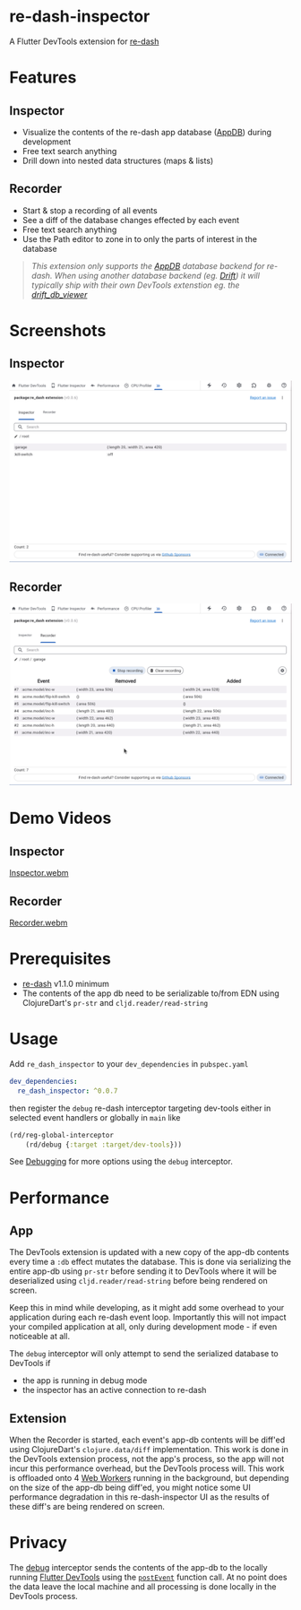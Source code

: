 # re-dash-inspector

A Flutter DevTools extension for [re-dash](https://github.com/htihospitality/re-dash)

# Features

## Inspector

- Visualize the contents of the re-dash app database ([AppDB](https://github.com/htihospitality/re-dash/blob/main/doc/04-databases.md#appdb)) during development
- Free text search anything
- Drill down into nested data structures (maps & lists)

## Recorder

- Start & stop a recording of all events
- See a diff of the database changes effected by each event
- Free text search anything
- Use the Path editor to zone in to only the parts of interest in the database


> _This extension only supports the [AppDB](https://github.com/htihospitality/re-dash/blob/main/doc/04-databases.md#appdb) database backend for re-dash. When using another database backend (eg. [Drift](https://github.com/htihospitality/re-dash/blob/main/doc/04-databases.md#drift)) it will typically ship with their own DevTools extenstion eg. the [drift_db_viewer](https://drift.simonbinder.eu/docs/community_tools/#drift_db_viewer)_

# Screenshots

## Inspector

![inspector](doc/images/inspector.png)

## Recorder

![recorder](doc/images/recorder.png)

# Demo Videos

## Inspector

[Inspector.webm](https://github.com/user-attachments/assets/35d1258a-c82d-4f36-ae60-725c27892afa)

## Recorder

[Recorder.webm](https://github.com/user-attachments/assets/eca39e8a-4985-41b0-ad8c-9e99b13a9196)


# Prerequisites

- [re-dash](https://github.com/htihospitality/re-dash) v1.1.0 minimum
- The contents of the app db need to be serializable to/from EDN using ClojureDart's `pr-str` and `cljd.reader/read-string`

# Usage

Add `re_dash_inspector` to your `dev_dependencies` in `pubspec.yaml`

```yaml
dev_dependencies:
  re_dash_inspector: ^0.0.7
```

then register the `debug` re-dash interceptor targeting dev-tools either in selected event handlers or globally in `main` like

```clojure
(rd/reg-global-interceptor
    (rd/debug {:target :target/dev-tools}))
```

See [Debugging](https://github.com/htihospitality/re-dash/blob/main/doc/02-debugging.md) for more options using the `debug` interceptor.

# Performance

## App

The DevTools extension is updated with a new copy of the app-db contents every time a `:db` effect mutates the database. This is done via serializing the entire app-db using `pr-str` before sending it to DevTools where it will be deserialized using `cljd.reader/read-string` before being rendered on screen.

Keep this in mind while developing, as it might add some overhead to your application during each re-dash event loop. Importantly this will not impact your compiled application at all, only during development mode - if even noticeable at all.

The `debug` interceptor will only attempt to send the serialized database to DevTools if

- the app is running in debug mode
- the inspector has an active connection to re-dash

## Extension

When the Recorder is started, each event's app-db contents will be diff'ed using ClojureDart's `clojure.data/diff` implementation. This work is done in the DevTools extension process, not the app's process, so the app will not incur this performance overhead, but the DevTools process will. This work is offloaded onto 4 [Web Workers](https://developer.mozilla.org/en-US/docs/Web/API/Web_Workers_API/Using_web_workers) running in the background, but depending on the size of the app-db being diff'ed, you might notice some UI performance degradation in this re-dash-inspector UI as the results of these diff's are being rendered on screen.

# Privacy

The [debug](https://github.com/htihospitality/re-dash/blob/main/doc/02-debugging.md) interceptor sends the contents of the app-db to the locally running [Flutter DevTools](https://docs.flutter.dev/tools/devtools) using the [`postEvent`](https://api.flutter.dev/flutter/dart-developer/postEvent.html) function call. At no point does the data leave the local machine and all processing is done locally in the DevTools process.
